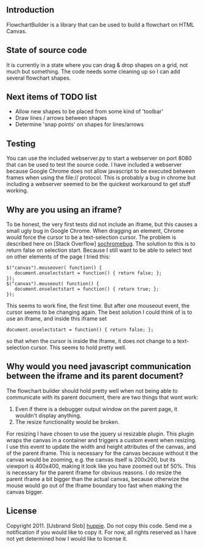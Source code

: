 Introduction
------------
FlowchartBuilder is a library that can be used to build a flowchart on HTML Canvas.

State of source code
--------------------
It is currently in a state where you can drag & drop shapes on a grid, not much but something.
The code needs some cleaning up so I can add several flowchart shapes.

Next items of TODO list
-------------------------
 * Allow new shapes to be placed from some kind of 'toolbar'
 * Draw lines / arrows between shapes
 * Determine 'snap points' on shapes for lines/arrows

Testing
-------
You can use the included webserver.py to start a webserver on port 8080 that can be used to
test the source code. I have included a webserver because Google Chrome does not allow javascript
to be executed between frames when using the file:// protocol. This is probably a bug in chrome but
including a webserver seemed to be the quickest workaround to get stuff working.

Why are you using an iframe?
----------------------------
To be honest, the very first tests did not include an iframe, but this causes a small ugly bug in
Google Chrome. When dragging an element, Chrome would force the cursor to be a text-selection cursor.
The problem is described here on [Stack Overflow] [sochromebug]. The solution to this is to return false
on selection start. Because I still want to be able to select text on other elements of the page I tried this:

    $("canvas").mouseover( function() {
       document.onselectstart = function() { return false; };
    });
    $("canvas").mouseout( function() {
       document.onselectstart = function() { return true; };
    });

This seems to work fine, the first time. But after one mouseout event, the cursor seems to be changing again.
The best solution I could think of is to use an iframe, and inside this iframe set

    document.onselectstart = function() { return false; };

so that when the cursor is inside the iframe, it does not change to a text-selection cursor. This seems to hold
pretty well.

Why would you need javascript communication between the iframe and its parent document?
---------------------------------------------------------------------------------------
The flowchart builder should hold pretty well when not being able to communicate with its parent document,
there are two things that wont work:

 1. Even if there is a debugger output window on the parent page, it wouldn't display anything.
 2. The resize functionality would be broken.

For resizing I have chosen to use the jquery ui resizable plugin. This plugin wraps the canvas in a container
and triggers a custom event when resizing. I use this event to update the width and height attributes of the 
canvas, and of the parent iframe. This is necessary for the canvas because without it the canvas would be zooming,
e.g. the canvas itself is 200x200, but its viewport is 400x400, making it look like you have zoomed out bf 50%.
This is necessary for the parent iframe for obvious reasons. I do resize the parent iframe a bit bigger than the 
actual canvas, because otherwize the mouse would go out of the iframe boundary too fast when making the canvas
bigger.

License
-------
Copyright 2011. [IJsbrand Slob] [huppie].
Do not copy this code. Send me a notification if you would like to copy it. For now, all rights reserved as 
I have not yet determined how I would like to license it.

[huppie]:http://ijsbrandslob.com/
[sochromebug]:http://stackoverflow.com/questions/2745028/chrome-sets-cursor-to-text-while-dragging-why
